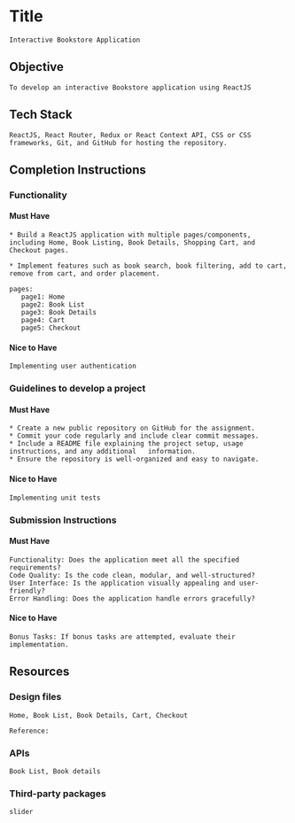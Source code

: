 # Title

    Interactive Bookstore Application

## Objective

    To develop an interactive Bookstore application using ReactJS

## Tech Stack

    ReactJS, React Router, Redux or React Context API, CSS or CSS frameworks, Git, and GitHub for hosting the repository.

## Completion Instructions

### Functionality

#### Must Have

    * Build a ReactJS application with multiple pages/components, including Home, Book Listing, Book Details, Shopping Cart, and Checkout pages.

    * Implement features such as book search, book filtering, add to cart, remove from cart, and order placement.

    pages:
       page1: Home
       page2: Book List
       page3: Book Details
       page4: Cart
       page5: Checkout

#### Nice to Have

    Implementing user authentication

### Guidelines to develop a project

#### Must Have

    * Create a new public repository on GitHub for the assignment.
    * Commit your code regularly and include clear commit messages.
    * Include a README file explaining the project setup, usage instructions, and any additional   information.
    * Ensure the repository is well-organized and easy to navigate.

#### Nice to Have

    Implementing unit tests

### Submission Instructions

#### Must Have

    Functionality: Does the application meet all the specified requirements?
    Code Quality: Is the code clean, modular, and well-structured?
    User Interface: Is the application visually appealing and user-friendly?
    Error Handling: Does the application handle errors gracefully?

#### Nice to Have

    Bonus Tasks: If bonus tasks are attempted, evaluate their implementation.

## Resources

### Design files

    Home, Book List, Book Details, Cart, Checkout

    Reference:

### APIs

    Book List, Book details

### Third-party packages

    slider
